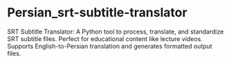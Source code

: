 # Persian_srt-subtitle-translator
SRT Subtitle Translator: A Python tool to process, translate, and standardize SRT subtitle files. Perfect for educational content like lecture videos. Supports English-to-Persian translation and generates formatted output files.
